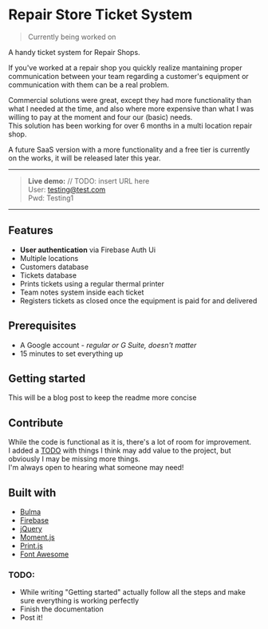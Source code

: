 # Repair Store Ticket System
>Currently being worked on

A handy ticket system for Repair Shops.

If you've worked at a repair shop you quickly realize mantaining proper communication between your team regarding a customer's equipment or communication with them can be a real problem.

Commercial solutions were great, except they had more functionality than what I needed at the time, and also where more expensive than what I was willing to pay at the moment and four our (basic) needs.  
This solution has been working for over 6 months in a multi location repair shop.

A future SaaS version with a more functionality and a free tier is currently on the works, it will be released later this year.

---
>**Live demo:** // TODO: insert URL here  
>User: testing@test.com  
>Pwd: Testing1
---

## Features
- **User authentication** via Firebase Auth Ui
- Multiple locations
- Customers database
- Tickets database
- Prints tickets using a regular thermal printer
- Team notes system inside each ticket
- Registers tickets as closed once the equipment is paid for and delivered

## Prerequisites
- A Google account - _regular or G Suite, doesn't matter_
- 15 minutes to set everything up

## Getting started
This will be a blog post to keep the readme more concise

## Contribute
While the code is functional as it is, there's a lot of room for improvement.  
I added a [TODO](./TODO.md) with things I think may add value to the project, but obviously I may be missing more things.  
I'm always open to hearing what someone may need!

## Built with
- [Bulma](https://bulma.io/)
- [Firebase](https://firebase.google.com/)
- [jQuery](https://jquery.com/)
- [Moment.js](http://momentjs.com/)
- [Print.js](http://printjs.crabbly.com/)
- [Font Awesome](https://fontawesome.com/)

### TODO:
- While writing "Getting started" actually follow all the steps and make sure everything is working perfectly
- Finish the documentation
- Post it!